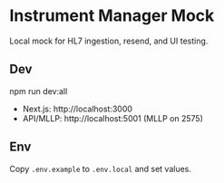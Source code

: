 # Instrument Manager Mock
Local mock for HL7 ingestion, resend, and UI testing.

## Dev
npm run dev:all
- Next.js: http://localhost:3000
- API/MLLP: http://localhost:5001 (MLLP on 2575)

## Env
Copy `.env.example` to `.env.local` and set values.
